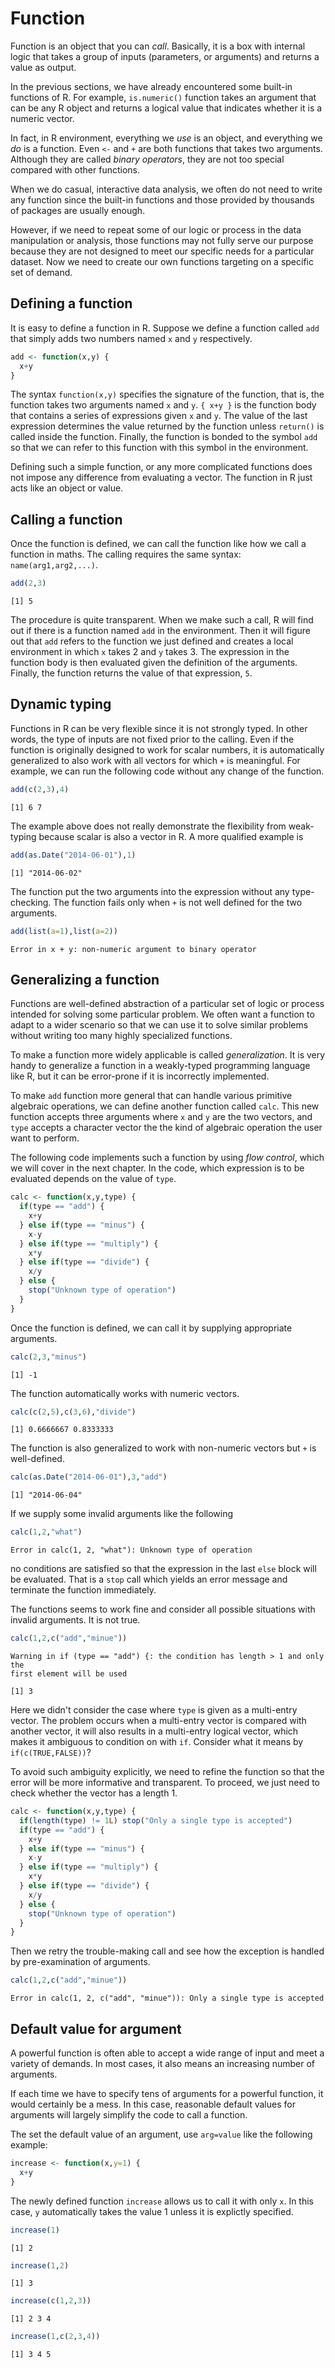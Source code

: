 

# Function

Function is an object that you can *call*. Basically, it is a box with internal logic that takes a group of inputs (parameters, or arguments) and returns a value as output.

In the previous sections, we have already encountered some built-in functions of R. For example, `is.numeric()` function takes an argument that can be any R object and returns a logical value that indicates whether it is a numeric vector.

In fact, in R environment, everything we *use* is an object, and everything we *do* is a function. Even `<-` and `+` are both functions that takes two arguments. Although they are called *binary operators*, they are not too special compared with other functions.

When we do casual, interactive data analysis, we often do not need to write any function since the built-in functions and those provided by thousands of packages are usually enough. 

However, if we need to repeat some of our logic or process in the data manipulation or analysis, those functions may not fully serve our purpose because they are not designed to meet our specific needs for a particular dataset. Now we need to create our own functions targeting on a specific set of demand.

## Defining a function

It is easy to define a function in R. Suppose we define a function called `add` that simply adds two numbers named `x` and `y` respectively.


```r
add <- function(x,y) {
  x+y
}
```

The syntax `function(x,y)` specifies the signature of the function, that is, the function takes two arguments named `x` and `y`. `{ x+y }` is the function body that contains a series of expressions given `x` and `y`. The value of the last expression determines the value returned by the function unless `return()` is called inside the function. Finally, the function is bonded to the symbol `add` so that we can refer to this function with this symbol in the environment.

Defining such a simple function, or any more complicated functions does not impose any difference from evaluating a vector. The function in R just acts like an object or value.

## Calling a function

Once the function is defined, we can call the function like how we call a function in maths. The calling requires the same syntax: `name(arg1,arg2,...)`.


```r
add(2,3)
```

```
[1] 5
```

The procedure is quite transparent. When we make such a call, R will find out if there is a function named `add` in the environment. Then it will figure out that `add` refers to the function we just defined and creates a local environment in which `x` takes 2 and `y` takes 3. The expression in the function body is then evaluated given the definition of the arguments. Finally, the function returns the value of that expression, `5`.

## Dynamic typing

Functions in R can be very flexible since it is not strongly typed. In other words, the type of inputs are not fixed prior to the calling. Even if the function is originally designed to work for scalar numbers, it is automatically generalized to also work with all vectors for which `+` is meaningful. For example, we can run the following code without any change of the function.


```r
add(c(2,3),4)
```

```
[1] 6 7
```

The example above does not really demonstrate the flexibility from weak-typing because scalar is also a vector in R. A more qualified example is


```r
add(as.Date("2014-06-01"),1)
```

```
[1] "2014-06-02"
```

The function put the two arguments into the expression without any type-checking. The function fails only when `+` is not well defined for the two arguments.


```r
add(list(a=1),list(a=2))
```

```
Error in x + y: non-numeric argument to binary operator
```

## Generalizing a function

Functions are well-defined abstraction of a particular set of logic or process intended for solving some particular problem. We often want a function to adapt to a wider scenario so that we can use it to solve similar problems without writing too many highly specialized functions.

To make a function more widely applicable is called *generalization*. It is very handy to generalize a function in a weakly-typed programming language like R, but it can be error-prone if it is incorrectly implemented.

To make `add` function more general that can handle various primitive algebraic operations, we can define another function called `calc`. This new function accepts three arguments where `x` and `y` are the two vectors, and `type` accepts a character vector the the kind of algebraic operation the user want to perform.

The following code implements such a function by using *flow control*, which we will cover in the next chapter. In the code, which expression is to be evaluated depends on the value of `type`.


```r
calc <- function(x,y,type) {
  if(type == "add") {
    x+y
  } else if(type == "minus") {
    x-y
  } else if(type == "multiply") {
    x*y
  } else if(type == "divide") {
    x/y
  } else {
    stop("Unknown type of operation")
  }
}
```

Once the function is defined, we can call it by supplying appropriate arguments.


```r
calc(2,3,"minus")
```

```
[1] -1
```

The function automatically works with numeric vectors.


```r
calc(c(2,5),c(3,6),"divide")
```

```
[1] 0.6666667 0.8333333
```

The function is also generalized to work with non-numeric vectors but `+` is well-defined.


```r
calc(as.Date("2014-06-01"),3,"add")
```

```
[1] "2014-06-04"
```

If we supply some invalid arguments like the following


```r
calc(1,2,"what")
```

```
Error in calc(1, 2, "what"): Unknown type of operation
```

no conditions are satisfied so that the expression in the last `else` block will be evaluated. That is a `stop` call which yields an error message and terminate the function immediately.

The functions seems to work fine and consider all possible situations with invalid arguments. It is not true.


```r
calc(1,2,c("add","minue"))
```

```
Warning in if (type == "add") {: the condition has length > 1 and only the
first element will be used
```

```
[1] 3
```

Here we didn't consider the case where `type` is given as a multi-entry vector. The problem occurs when a multi-entry vector is compared with another vector, it will also results in a multi-entry logical vector, which makes it ambiguous to condition on with `if`. Consider what it means by `if(c(TRUE,FALSE))`?

To avoid such ambiguity explicitly, we need to refine the function so that the error will be more informative and transparent. To proceed, we just need to check whether the vector has a length 1.


```r
calc <- function(x,y,type) {
  if(length(type) != 1L) stop("Only a single type is accepted")
  if(type == "add") {
    x+y
  } else if(type == "minus") {
    x-y
  } else if(type == "multiply") {
    x*y
  } else if(type == "divide") {
    x/y
  } else {
    stop("Unknown type of operation")
  }
}
```

Then we retry the trouble-making call and see how the exception is handled by pre-examination of arguments.


```r
calc(1,2,c("add","minue"))
```

```
Error in calc(1, 2, c("add", "minue")): Only a single type is accepted
```

## Default value for argument

A powerful function is often able to accept a wide range of input and meet a variety of demands. In most cases, it also means an increasing number of arguments. 

If each time we have to specify tens of arguments for a powerful function, it would certainly be a mess. In this case, reasonable default values for arguments will largely simplify the code to call a function.

The set the default value of an argument, use `arg=value` like the following example:


```r
increase <- function(x,y=1) {
  x+y
}
```

The newly defined function `increase` allows us to call it with only `x`. In this case, `y` automatically takes the value 1 unless it is explictly specified.


```r
increase(1)
```

```
[1] 2
```

```r
increase(1,2)
```

```
[1] 3
```

```r
increase(c(1,2,3))
```

```
[1] 2 3 4
```

```r
increase(1,c(2,3,4))
```

```
[1] 3 4 5
```
